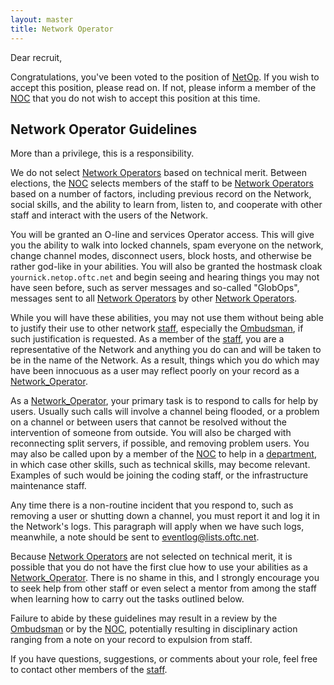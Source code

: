 ```yaml
---
layout: master
title: Network Operator
---
```

Dear recruit,

Congratulations, you've been voted to the position of
[NetOp](/Network_Operator). If you wish to accept this position, please read on.
If not, please inform a member of the [NOC](/Network_Operations_Committee) that
you do not wish to accept this position at this time.

## Network Operator Guidelines

More than a privilege, this is a responsibility.

We do not select [Network Operators](/Network_Operator) based on technical
merit. Between elections, the [NOC](/Network_Operations_Committee) selects
members of the staff to be [Network Operators](/Network_Operator) based on a
number of factors, including previous record on the Network, social skills, and
the ability to learn from, listen to, and cooperate with other staff and
interact with the users of the Network.

You will be granted an O-line and services Operator access. This will give you
the ability to walk into locked channels, spam everyone on the network, change
channel modes, disconnect users, block hosts, and otherwise be rather god-like
in your abilities. You will also be granted the hostmask cloak
`yournick.netop.oftc.net` and begin seeing and hearing things you may not
have seen before, such as server messages and so-called "GlobOps", messages sent
to all [Network Operators](/Network_Operator) by other
[Network Operators](/Network_Operator).

While you will have these abilities, you may not use them without being able to
justify their use to other network [staff](/staff), especially the
[Ombudsman](/Ombudsman), if such justification is requested. As a member of the
[staff](/staff), you are a representative of the Network and anything you do can
and will be taken to be in the name of the Network. As a result, things which
you do which may have been innocuous as a user may reflect poorly on your record
as a [Network_Operator](/Network_Operator).

As a [Network_Operator](/Network_Operator), your primary task is to respond to calls for help by
users. Usually such calls will involve a channel being flooded, or a problem on
a channel or between users that cannot be resolved without the intervention of
someone from outside. You will also be charged with reconnecting split servers,
if possible, and removing problem users. You may also be called upon by a member
of the [NOC](/Network_Operations_Committee) to help in a
[department](/Departments), in which case other skills, such as technical
skills, may become relevant. Examples of such would be joining the coding staff,
or the infrastructure maintenance staff.

Any time there is a non-routine incident that you respond to, such as removing a
user or shutting down a channel, you must report it and log it in the Network's
logs. This paragraph will apply when we have such logs, meanwhile, a note should
be sent to eventlog@lists.oftc.net.

Because [Network Operators](/Network_Operator) are not selected on technical
merit, it is possible that you do not have the first clue how to use your
abilities as a [Network_Operator](/Network_Operator). There is no shame in this, and I strongly
encourage you to seek help from other staff or even select a mentor from among
the staff when learning how to carry out the tasks outlined below.

Failure to abide by these guidelines may result in a review by the [Ombudsman](/Ombudsman)
or by the [NOC](/Network_Operations_Committee), potentially resulting in
disciplinary action ranging from a note on your record to expulsion from staff.

If you have questions, suggestions, or comments about your role, feel free to
contact other members of the [staff](/staff).
